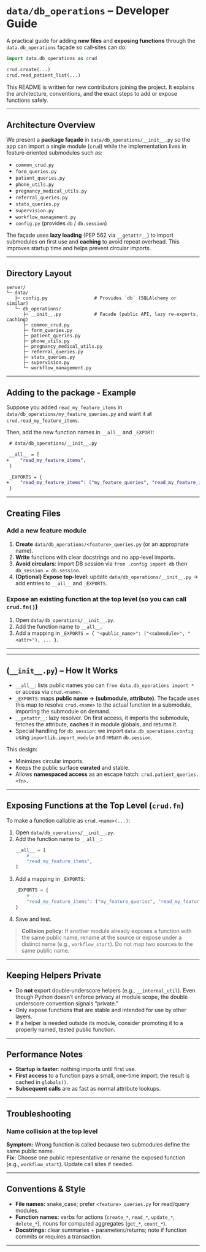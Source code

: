 # `data/db_operations` – Developer Guide

A practical guide for adding **new files** and **exposing functions** through the `data.db_operations` façade so call‑sites can do:

```python
import data.db_operations as crud

crud.create(...)
crud.read_patient_list(...)
```
This README is written for new contributors joining the project. It explains the architecture, conventions, and the exact steps to add or expose functions safely.

---

## Architecture Overview

We present a **package façade** in `data/db_operations/__init__.py` so the app can import a single module (`crud`) while the implementation lives in feature‑oriented submodules such as:
- `common_crud.py`
- `form_queries.py`
- `patient_queries.py`
- `phone_utils.py`
- `pregnancy_medical_utils.py`
- `referral_queries.py`
- `stats_queries.py`
- `supervision.py`
- `workflow_management.py`
- `config.py` (provides `db` / `db.session`)

The façade uses **lazy loading** (PEP 562 via `__getattr__`) to import submodules on first use and **caching** to avoid repeat overhead. This improves startup time and helps prevent circular imports.

---

## Directory Layout

```
server/
└─ data/
   ├─ config.py                 # Provides `db` (SQLAlchemy or similar)
   └─ db_operations/
      ├─ __init__.py            # Facade (public API, lazy re-exports, caching)
      ├─ common_crud.py
      ├─ form_queries.py
      ├─ patient_queries.py
      ├─ phone_utils.py
      ├─ pregnancy_medical_utils.py
      ├─ referral_queries.py
      ├─ stats_queries.py
      ├─ supervision.py
      └─ workflow_management.py
```

---

## Adding to the package - Example

Suppose you added `read_my_feature_items` in `data/db_operations/my_feature_queries.py` and want it at `crud.read_my_feature_items`.

Then, add the new function names in `__all__` and `_EXPORT`: 

```diff
 # data/db_operations/__init__.py

 __all__ = [
+    "read_my_feature_items",
 ]

 _EXPORTS = {
+    "read_my_feature_items": ("my_feature_queries", "read_my_feature_items"),
 }
```

---

## Creating Files

### Add a new feature module
1. **Create** `data/db_operations/<feature>_queries.py` (or an appropriate name).
2. **Write** functions with clear docstrings and no app‑level imports.
3. **Avoid circulars**: import DB session via `from .config import db` then `db_session = db.session`.
4. **(Optional) Expose top‑level**: update `data/db_operations/__init__.py` → add entries to `__all__` and `_EXPORTS`.

### Expose an existing function at the top level (so you can call `crud.fn()`)
1. Open `data/db_operations/__init__.py`.
2. Add the function name to `__all__`.
3. Add a mapping in `_EXPORTS = { "<public_name>": ("<submodule>", "<attr>"), ... }`.

---

---

## (`__init__.py`) – How It Works

- `__all__`: lists public names you can `from data.db_operations import *` or access via `crud.<name>`.
- `_EXPORTS`: maps **public name → (submodule, attribute)**. The façade uses this map to resolve `crud.<name>` to the actual function in a submodule, importing the submodule on demand.
- `__getattr__`: lazy resolver. On first access, it imports the submodule, fetches the attribute, **caches** it in module globals, and returns it.
- Special handling for `db_session`: we import `data.db_operations.config` using `importlib.import_module` and return `db.session`.

This design:
- Minimizes circular imports.
- Keeps the public surface **curated** and stable.
- Allows **namespaced access** as an escape hatch: `crud.patient_queries.<fn>`.

---

## Exposing Functions at the Top Level (`crud.fn`)

To make a function callable as `crud.<name>(...)`:

1. Open `data/db_operations/__init__.py`.
2. Add the function name to `__all__`:
   ```python
   __all__ = [
       # ...
       "read_my_feature_items",
   ]
   ```
3. Add a mapping in `_EXPORTS`:
   ```python
   _EXPORTS = {
       # ...
       "read_my_feature_items": ("my_feature_queries", "read_my_feature_items"),
   }
   ```
4. Save and test.

> **Collision policy:** If another module already exposes a function with the same public name, rename at the source or expose under a distinct name (e.g., `workflow_start`). Do not map two sources to the same public name.

---

## Keeping Helpers Private

- Do **not** export double‑underscore helpers (e.g., `__internal_util`). Even though Python doesn’t enforce privacy at module scope, the double underscore convention signals “private.”
- Only expose functions that are stable and intended for use by other layers.
- If a helper is needed outside its module, consider promoting it to a properly named, tested public function.

---

## Performance Notes

- **Startup is faster**: nothing imports until first use.
- **First access** to a function pays a small, one-time import; the result is cached in `globals()`.
- **Subsequent calls** are as fast as normal attribute lookups.

---

## Troubleshooting

### Name collision at the top level
**Symptom:** Wrong function is called because two submodules define the same public name.  
**Fix:** Choose one public representative or rename the exposed function (e.g., `workflow_start`). Update call sites if needed.

---

## Conventions & Style

- **File names:** snake_case; prefer `<feature>_queries.py` for read/query modules.
- **Function names:** verbs for actions (`create_*`, `read_*`, `update_*`, `delete_*`), nouns for computed aggregates (`get_*`, `count_*`).
- **Docstrings:** clear summaries + parameters/returns; note if function commits or requires a transaction.

---